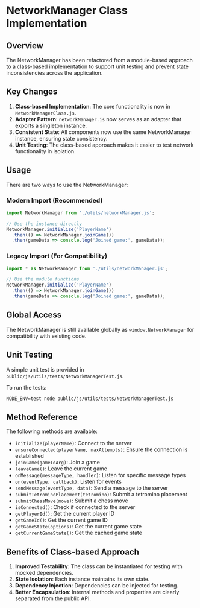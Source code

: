 # NetworkManager Class Implementation

## Overview

The NetworkManager has been refactored from a module-based approach to a class-based implementation to support unit testing and prevent state inconsistencies across the application.

## Key Changes

1. **Class-based Implementation**: The core functionality is now in `NetworkManagerClass.js`.
2. **Adapter Pattern**: `networkManager.js` now serves as an adapter that exports a singleton instance.
3. **Consistent State**: All components now use the same NetworkManager instance, ensuring state consistency.
4. **Unit Testing**: The class-based approach makes it easier to test network functionality in isolation.

## Usage

There are two ways to use the NetworkManager:

### Modern Import (Recommended)

```javascript
import NetworkManager from './utils/networkManager.js';

// Use the instance directly
NetworkManager.initialize('PlayerName')
  .then(() => NetworkManager.joinGame())
  .then(gameData => console.log('Joined game:', gameData));
```

### Legacy Import (For Compatibility)

```javascript
import * as NetworkManager from './utils/networkManager.js';

// Use the module functions
NetworkManager.initialize('PlayerName')
  .then(() => NetworkManager.joinGame())
  .then(gameData => console.log('Joined game:', gameData));
```

## Global Access

The NetworkManager is still available globally as `window.NetworkManager` for compatibility with existing code.

## Unit Testing

A simple unit test is provided in `public/js/utils/tests/NetworkManagerTest.js`.

To run the tests:

```
NODE_ENV=test node public/js/utils/tests/NetworkManagerTest.js
```

## Method Reference

The following methods are available:

- `initialize(playerName)`: Connect to the server
- `ensureConnected(playerName, maxAttempts)`: Ensure the connection is established
- `joinGame(gameIdArg)`: Join a game
- `leaveGame()`: Leave the current game
- `onMessage(messageType, handler)`: Listen for specific message types
- `on(eventType, callback)`: Listen for events
- `sendMessage(eventType, data)`: Send a message to the server
- `submitTetrominoPlacement(tetromino)`: Submit a tetromino placement
- `submitChessMove(move)`: Submit a chess move
- `isConnected()`: Check if connected to the server
- `getPlayerId()`: Get the current player ID
- `getGameId()`: Get the current game ID
- `getGameState(options)`: Get the current game state
- `getCurrentGameState()`: Get the cached game state

## Benefits of Class-based Approach

1. **Improved Testability**: The class can be instantiated for testing with mocked dependencies.
2. **State Isolation**: Each instance maintains its own state.
3. **Dependency Injection**: Dependencies can be injected for testing.
4. **Better Encapsulation**: Internal methods and properties are clearly separated from the public API. 